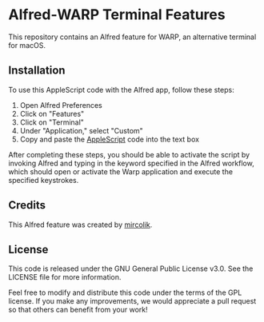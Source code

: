 # Alfred-WARP Terminal Features

This repository contains an Alfred feature for WARP, an alternative terminal for macOS.

## Installation

To use this AppleScript code with the Alfred app, follow these steps:

1. Open Alfred Preferences
2. Click on "Features"
3. Click on "Terminal"
4. Under "Application," select "Custom"
5. Copy and paste the [AppleScript](https://github.com/mircolik/alfred-wasp-terminal-features/blob/main/alfred_wasp_feature.scpt) code into the text box

After completing these steps, you should be able to activate the script by invoking Alfred and typing in the keyword specified in the Alfred workflow, which should open or activate the Warp application and execute the specified keystrokes.

## Credits

This Alfred feature was created by [mircolik](https://github.com/mircolik).

## License

This code is released under the GNU General Public License v3.0. See the LICENSE file for more information.

Feel free to modify and distribute this code under the terms of the GPL license. If you make any improvements, we would appreciate a pull request so that others can benefit from your work!
